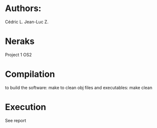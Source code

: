 Authors:
========

Cédric L.
Jean-Luc Z.

Neraks
======

Project 1 OS2

Compilation
===========

to build the software: make
to clean obj files and executables: make clean

Execution
=========

See report


